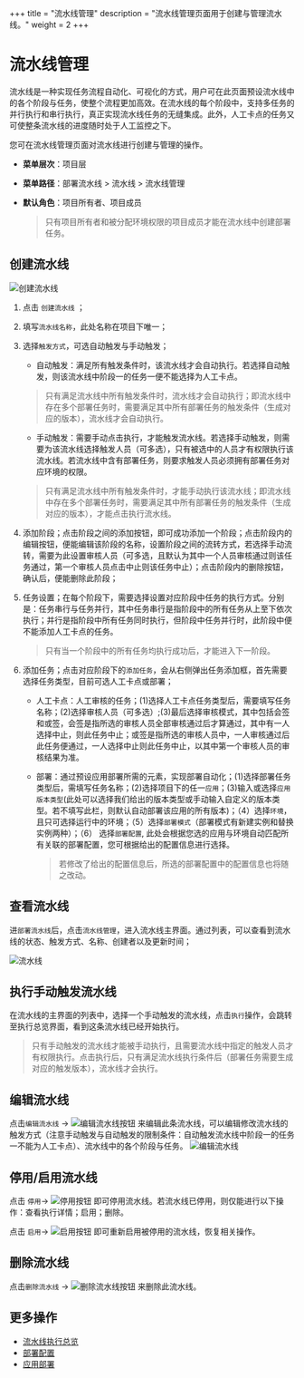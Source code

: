 +++
title = "流水线管理"
description = "流水线管理页面用于创建与管理流水线。"
weight = 2
+++

# 流水线管理

流水线是一种实现任务流程自动化、可视化的方式，用户可在此页面预设流水线中的各个阶段与任务，使整个流程更加高效。在流水线的每个阶段中，支持多任务的并行执行和串行执行，真正实现流水线任务的无缝集成。此外，人工卡点的任务又可使整条流水线的进度随时处于人工监控之下。  

您可在流水线管理页面对流水线进行创建与管理的操作。


  - **菜单层次**：项目层
  - **菜单路径**：部署流水线 > 流水线 > 流水线管理
  - **默认角色**：项目所有者、项目成员
  
    <blockquote class="note">
      只有项目所有者和被分配环境权限的项目成员才能在流水线中创建部署任务。
    </blockquote>
    	  
## 创建流水线  
![创建流水线](/docs/user-guide/deployment-pipeline/pipeline/image/create-pipeline.jpg)
 
 1. 点击 `创建流水线` ；  
 
 2. 填写`流水线名称`，此处名称在项目下唯一；
 
 3. 选择`触发方式`，可选自动触发与手动触发；  
 
     - 自动触发：满足所有触发条件时，该流水线才会自动执行。若选择自动触发，则该流水线中阶段一的任务一便不能选择为人工卡点。  
    <blockquote class="warning">只有满足流水线中所有触发条件时，流水线才会自动执行；即流水线中存在多个部署任务时，需要满足其中所有部署任务的触发条件（生成对应的版本），流水线才会自动执行。
    </blockquote>
 

     - 手动触发：需要手动点击执行，才能触发流水线。若选择手动触发，则需要为该流水线选择触发人员（可多选），只有被选中的人员才有权限执行该流水线。若流水线中含有部署任务，则要求触发人员必须拥有部署任务对应环境的权限。
     <blockquote class="warning">只有满足流水线中所有触发条件时，才能手动执行该流水线；即流水线中存在多个部署任务时，需要满足其中所有部署任务的触发条件（生成对应的版本），才能点击执行流水线。
    </blockquote>
 
 

 4. 添加阶段；点击阶段之间的添加按钮，即可成功添加一个阶段；点击阶段内的编辑按钮，便能编辑该阶段的名称，设置阶段之间的流转方式，若选择手动流转，需要为此设置审核人员（可多选，且默认为其中一个人员审核通过则该任务通过，第一个审核人员点击中止则该任务中止）；点击阶段内的删除按钮，确认后，便能删除此阶段；  

 5. 任务设置；在每个阶段下，需要选择设置对应阶段中任务的执行方式。分别是：任务串行与任务并行，其中任务串行是指阶段中的所有任务从上至下依次执行；并行是指阶段中所有任务同时执行，但阶段中任务并行时，此阶段中便不能添加人工卡点的任务。  
     <blockquote class="note">只有当一个阶段中的所有任务均执行成功后，才能进入下一阶段。
    </blockquote>
 

 5. 添加任务；点击对应阶段下的`添加任务`，会从右侧弹出任务添加框，首先需要选择任务类型，目前可选人工卡点或部署；  
    
     - 人工卡点：人工审核的任务；(1)选择人工卡点任务类型后，需要填写任务名称；(2)选择审核人员（可多选）;(3)最后选择审核模式，其中包括会签和或签，会签是指所选的审核人员全部审核通过后才算通过，其中有一人选择中止，则此任务中止；或签是指所选的审核人员中，一人审核通过后此任务便通过，一人选择中止则此任务中止，以其中第一个审核人员的审核结果为准。

     - 部署：通过预设应用部署所需的元素，实现部署自动化；(1)选择部署任务类型后，需填写任务名称；(2)选择项目下的任一`应用`；(3)输入或选择`应用版本类型`(此处可以选择我们给出的版本类型或手动输入自定义的版本类型。若不填写此栏，则默认自动部署该应用的所有版本)；（4）选择`环境`，且只可选择运行中的环境；（5）选择`部署模式`（部署模式有新建实例和替换实例两种）；（6） 选择`部署配置`, 此处会根据您选的应用与环境自动匹配所有关联的部署配置，您可根据给出的配置信息进行选择。<blockquote class="warning">若修改了给出的配置信息后，所选的部署配置中的配置信息也将随之改动。
    </blockquote>
 


## 查看流水线
 进`部署流水线`后，点击`流水线管理`，进入流水线主界面。通过列表，可以查看到流水线的状态、触发方式、名称、创建者以及更新时间；
 
  ![流水线](/docs/user-guide/deployment-pipeline/pipeline/image/pipeline.jpg)       


## 执行手动触发流水线

 在流水线的主界面的列表中，选择一个手动触发的流水线，点击`执行`操作，会跳转至执行总览界面，看到这条流水线已经开始执行。
 
 <blockquote class="note"> 只有手动触发的流水线才能被手动执行，且需要流水线中指定的触发人员才有权限执行。点击执行后，只有满足流水线执行条件后（部署任务需要生成对应的触发版本），流水线才会执行。
    </blockquote>
  

 
## 编辑流水线
点击`编辑流水线` → ![编辑流水线按钮](/docs/user-guide/deployment-pipeline/image/update_env_button.png) 来编辑此条流水线，可以编辑修改流水线的触发方式（注意手动触发与自动触发的限制条件：自动触发流水线中阶段一的任务一不能为人工卡点）、流水线中的各个阶段与任务。 
![编辑流水线](/docs/user-guide/deployment-pipeline/pipeline/image/edit-pipeline.jpg)   

## 停用/启用流水线

 点击 `停用`→ ![停用按钮](/docs/user-guide/development-pipeline/image/stop_button.png) 即可停用流水线。若流水线已停用，则仅能进行以下操作：查看执行详情；启用；删除。


 点击 `启用`→ ![启用按钮](/docs/user-guide/development-pipeline/image/start_button.png) 即可重新启用被停用的流水线，恢复相关操作。


## 删除流水线

点击`删除流水线` → ![删除流水线按钮](/docs/user-guide/deployment-pipeline/image/del_net_button.png) 来删除此流水线。




## 更多操作
- [流水线执行总览](../pipeline-record)
- [部署配置](../deployment-config)
- [应用部署](/zh/docs/user-guide/deployment-pipeline/application-deployment)






